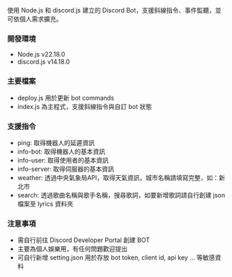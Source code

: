 使用 Node.js 和 discord.js 建立的 Discord Bot，支援斜線指令、事件監聽，並可依個人需求擴充。
### 開發環境
- Node.js v22.18.0
- discord.js v14.18.0
### 主要檔案
- deploy.js 用於更新 bot commands
- index.js 為主程式，支援斜線指令與自訂 bot 狀態
### 支援指令
- ping: 取得機器人的延遲資訊
- info-bot: 取得機器人的基本資訊
- info-user: 取得使用者的基本資訊
- info-server: 取得伺服器的基本資訊
- weather: 透過中央氣象局API，取得天氣資訊，城市名稱請填寫完整，如：新北市
- search: 透過歌曲名稱與歌手名稱，搜尋歌詞，如要新增歌詞請自行創建 json 檔案至 lyrics 資料夾
### 注意事項
- 需自行前往 Discord Developer Portal 創建 BOT
- 主要為個人娛樂用，有任何問題歡迎提出
- 可自行新增 setting.json 用於存放 bot token, client id, api key ... 等敏感資料
